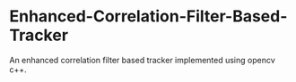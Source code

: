 # Enhanced-Correlation-Filter-Based-Tracker
An enhanced correlation filter based tracker implemented using opencv c++.
